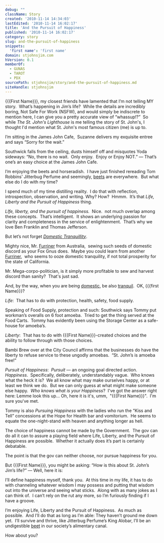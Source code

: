 ```yaml
---
debug: ""
className: Story
created: '2010-11-14 14:34:03'
lastEdited: '2010-11-14 16:02:17'
title: 'And the Pursuit of Happiness'
published: '2010-11-14 16:02:17'
category: story
slug: and-the-pursuit-of-happiness
snippets:
  'first name': 'first name'
domain: stjohnsjim.com
hVersion: 0.1
memberOf:
  - GUNAS
  - TAROT
  - PDX
sourcePath: stjohnsjim/story/and-the-pursuit-of-happiness.md
siteHandle: stjohnsjim
---
```

{{{First Name}}}, my closest friends have lamented that I&rsquo;m not telling MY story.&nbsp; What&rsquo;s happening in Jim&rsquo;s life?&nbsp; While the details are incredibly boring, Not Safe For Work (NSFW), and would simply be indiscrete to mention here, I can give you a pretty accurate view of &ldquo;whassup!?&rdquo; &nbsp;So while _The St. John's Lighthouse_ is me telling the story of St. John's, I thought I'd mention what St. John's most famous citizen (me) is up to.

I&rsquo;m sitting in the James John Cafe,&nbsp; Suzanne delivers my exquisite entree and says &ldquo;Sorry for the wait.&rdquo;

Southwick falls from the ceiling, dusts himself off and misquotes Yoda sideways: &ldquo;No, there is no wait.&nbsp; Only enjoy.&nbsp; Enjoy or Enjoy NOT.&rdquo; &mdash; That&rsquo;s one&rsquo;s an easy choice at the James John Cafe.

I&rsquo;m enjoying the beets and horseradish.&nbsp; I have just finished rereading Tom Robbins&rsquo; Jitterbug Perfume and seemingly, [beets][0] are everywhere.&nbsp; But what else do I do with my time?

I spend much of my time distilling reality.&nbsp; I do that with reflection, introspection, observation, and writing. Why? How?&nbsp; Hmmm.&nbsp; It&rsquo;s that _Life, Liberty and the Pursuit of Happiness_ thing.

_LIfe, liberty, and the pursuit of happiness._&nbsp; Nice.&nbsp; not much overlap among these concepts.&nbsp; That&rsquo;s intelligent.&nbsp; It shows an underlying passion for clarity and completeness in the service of enlightenment.&nbsp; That&rsquo;s why we love Ben Franklin and Thomas Jefferson.

But let&rsquo;s not forget _[Domestic Tranquillity][1]_.

Mighty nice, Mr. [Furriner][2] from Australia, &nbsp;sewing such seeds of domestic discord as your Fox Gnus does.&nbsp; Maybe you could learn from another [Furriner][3], &nbsp;who seems to ooze domestic tranquility, if not total prosperity for the state of California.

Mr. Mega-corpo-politician, is it simply more profitable to sew and harvest discord than sanity? &nbsp;That's just sad.

And, by the way, when you are being [domestic][4], be also [tranquil][5].&nbsp; OK, {{{first Name}}}?

_Life_:&nbsp; That has to do with protection, health, safety, food supply.

Speaking of Food Supply, protection and such: Southwick says Tommy put workman&rsquo;s overalls on 6 foot amoeba.&nbsp; Tried to get the thing served at the Food Carts.&nbsp; Tommy has evidently been using the Storage Center as a safe-house for amoeba&rsquo;s.

_Liberty_:&nbsp; That has to do with {{{First Name}}}-created choices and the ability to follow through with those choices.

Bambi Brew over at the City Council affirms that the businesses do have the liberty to refuse service to these ungodly amoebas.&nbsp; &ldquo;St. John&rsquo;s is amoeba free!&rdquo;

_Pursuit of Happiness_:&nbsp; _Pursuit_ &mdash; an ongoing goal directed action.&nbsp; _Happiness_.&nbsp; Specifically, deliberately, understandably vague.&nbsp; Who knows what the heck it is?&nbsp; We all know what may make ourselves happy, or at least we think we do.&nbsp; But we can only guess at what might make someone else happy. &nbsp;_Who knows what is your Happiness_? &nbsp;I've got the answer right here: Lemme look this up... Oh, here it is it's, umm, &nbsp;&quot;{{{First Name}}}&quot;. &nbsp;I'm sure you've met.

Tommy is also _Pursuing Happiness_ with the ladies who run the &ldquo;Kiss and Tell&rdquo; concessions at the Hope for Health bar and vomitorium.&nbsp; He seems to equate the one-night-stand with heaven and anything longer as hell.

The choice of happiness cannot be made by the Government.&nbsp; The gov can do all it can to assure a playing field where Life, Liberty, and the Pursuit of Happiness are possible.&nbsp; Whether it actually does it&rsquo;s part is certainly debatable.

The point is that the gov can neither choose, nor pursue happiness for you.

But {{{First Name}}}, you might be asking: &ldquo;How is this about St. John&rsquo;s Jim&rsquo;s life?&rdquo; &mdash; Well, here it is:

I&rsquo;ll define happiness myself, thank you.&nbsp; At this time in my life, it has to do with channeling whatever wisdom I may possess and putting that wisdom out into the universe and seeing what sticks.&nbsp; Along with as many jokes as I can think of.&nbsp; I can&rsquo;t rely on the rut any more, so I&rsquo;m furiously finding if I have a groove.

I&rsquo;m enjoying Life, Liberty and the Pursuit of Happiness.&nbsp; As much as possible.&nbsp; And I&rsquo;ll do that as long as I&rsquo;m able: They haven&rsquo;t ground me down yet.&nbsp; I&rsquo;ll survive and thrive, like Jitterbug Perfume&rsquo;s King Alobar, I&rsquo;ll be an undigestible [beet][0] in our society&rsquo;s alimentary canal.

How about you?&nbsp;

[0]: http://twitter.com/StJohnsJim/status/3872848519110656
[1]: http://www.rallytorestoresanity.com/
[2]: http://www.google.com/search?rls=en&amp;q=rupert+murdoch+australia&amp;ie=UTF-8&amp;oe=UTF-8
[3]: http://gov.ca.gov/about/arnold
[4]: http://romancecapitol.com
[5]: http://en.wikipedia.org/wiki/Love_the_One_You're_With